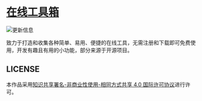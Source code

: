 # [在线工具箱](https://tool.fyk.us.kg/)

<img src="https://tool.fyk.us.kg/latest-commit?owner=sharkbee80&&repo=tool" alt="更新信息"></img>


致力于打造和收集各种简单、易用、便捷的在线工具，无需注册和下载即可免费使用，开发有趣且有用的小功能，部分来源于开源项目。



## LICENSE

本作品采用[知识共享署名-非商业性使用-相同方式共享 4.0 国际许可协议](https://creativecommons.org/licenses/by-nc-sa/4.0/)进行许可。
